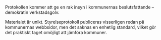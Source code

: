 Protokollen kommer att ge en rak insyn i kommunernas beslutsfattande – demokratin verkstadsgolv.

Materialet är unikt. Styrelseprotokoll publiceras visserligen redan på kommunernas webbsidor, men det saknas en enhetlig standard, vilket gör det praktiskt taget omöjligt att jämföra kommuner.